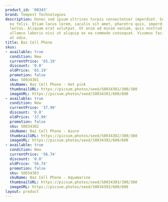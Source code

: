 ```yaml
---
product_id: '00343'
brand: Tempest Technologies
description: Donec sed ipsum ultrices turpis consectetuer imperdiet. Sed eu mi. Curabitur
  eu felis. Etiam lacus lorem, iaculis sit amet, pharetra quis, imperdiet sit amet,
  lectus. Aliquam erat volutpat. Ut enim ad minim veniam, quis nostrud exercitation
  ullamco laboris nisi ut aliquip ex ea commodo consequat. Vivamus facilisis diam
  at odio.
title: Baz Cell Phone
skus:
- available: true
  condition: New
  currentPrice: '65.19'
  discount: '0.0'
  oldPrice: '65.19'
  promotion: false
  sku: S0034301
  skuName: Baz Cell Phone - Hot pink
  thumbnailURL: https://picsum.photos/seed/S0034301/300/300
  imageURL: https://picsum.photos/seed/S0034301/600/600
- available: true
  condition: New
  currentPrice: '37.99'
  discount: '0.0'
  oldPrice: '37.99'
  promotion: false
  sku: S0034302
  skuName: Baz Cell Phone - Azure
  thumbnailURL: https://picsum.photos/seed/S0034302/300/300
  imageURL: https://picsum.photos/seed/S0034302/600/600
- available: true
  condition: New
  currentPrice: '56.74'
  discount: '0.0'
  oldPrice: '56.74'
  promotion: false
  sku: S0034303
  skuName: Baz Cell Phone - Aquamarine
  thumbnailURL: https://picsum.photos/seed/S0034303/300/300
  imageURL: https://picsum.photos/seed/S0034303/600/600
layout: product
---
```

